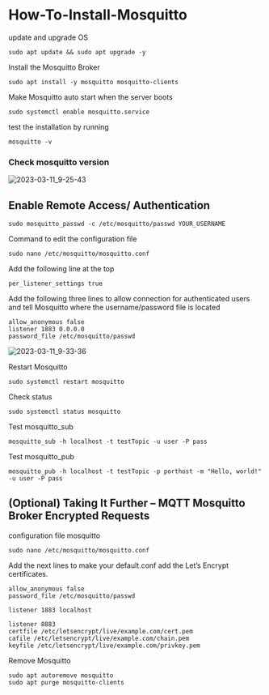 # How-To-Install-Mosquitto

update and  upgrade OS
```
sudo apt update && sudo apt upgrade -y
```
Install the Mosquitto Broker
```
sudo apt install -y mosquitto mosquitto-clients
```
Make Mosquitto auto start when the server boots
```
sudo systemctl enable mosquitto.service
```
test the installation by running
```
mosquitto -v
```
### Check mosquitto version
![2023-03-11_9-25-43](https://user-images.githubusercontent.com/48780839/224460231-f0ce338d-ef49-45c9-8712-b9bba5a55ca7.png)

## Enable Remote Access/ Authentication
```
sudo mosquitto_passwd -c /etc/mosquitto/passwd YOUR_USERNAME
```
Command to edit the configuration file
```
sudo nano /etc/mosquitto/mosquitto.conf
```
Add the following line at the top
```
per_listener_settings true
```
Add the following three lines to allow connection for authenticated users and tell Mosquitto where the username/password file is located
```
allow_anonymous false
listener 1883 0.0.0.0
password_file /etc/mosquitto/passwd
```
![2023-03-11_9-33-36](https://user-images.githubusercontent.com/48780839/224460499-0e7bfe80-c568-46de-a390-46ba3944bf07.png)

Restart Mosquitto
```
sudo systemctl restart mosquitto
```
Check status
```
sudo systemctl status mosquitto
```
Test mosquitto_sub 
```
mosquitto_sub -h localhost -t testTopic -u user -P pass
```
Test mosquitto_pub 
```
mosquitto_pub -h localhost -t testTopic -p porthost -m "Hello, world!" -u user -P pass
```
## (Optional) Taking It Further – MQTT Mosquitto Broker Encrypted Requests
configuration file mosquitto
```
sudo nano /etc/mosquitto/mosquitto.conf
```
Add the next lines to make your default.conf add the Let’s Encrypt certificates.
```
allow_anonymous false
password_file /etc/mosquitto/passwd

listener 1883 localhost

listener 8883
certfile /etc/letsencrypt/live/example.com/cert.pem
cafile /etc/letsencrypt/live/example.com/chain.pem
keyfile /etc/letsencrypt/live/example.com/privkey.pem
```
Remove Mosquitto
```
sudo apt autoremove mosquitto
sudo apt purge mosquitto-clients
```
